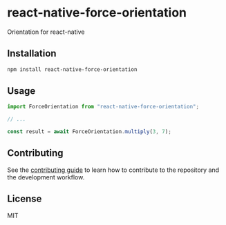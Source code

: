 # react-native-force-orientation

Orientation for react-native

## Installation

```sh
npm install react-native-force-orientation
```

## Usage

```js
import ForceOrientation from "react-native-force-orientation";

// ...

const result = await ForceOrientation.multiply(3, 7);
```

## Contributing

See the [contributing guide](CONTRIBUTING.md) to learn how to contribute to the repository and the development workflow.

## License

MIT
